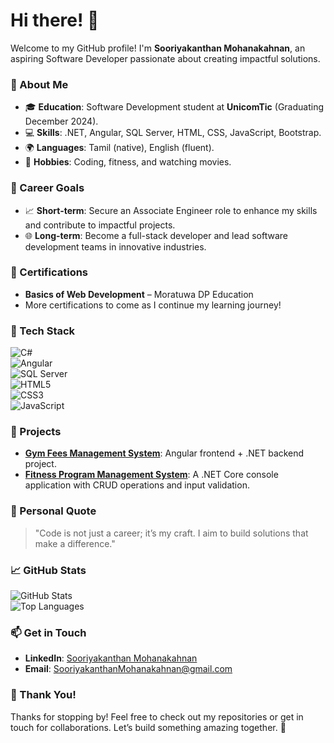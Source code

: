 # Hi there! 👋  
Welcome to my GitHub profile! I'm **Sooriyakanthan Mohanakahnan**, an aspiring Software Developer passionate about creating impactful solutions.  

### 🌟 About Me  
- 🎓 **Education**: Software Development student at **UnicomTic** (Graduating December 2024).  
- 💻 **Skills**: .NET, Angular, SQL Server, HTML, CSS, JavaScript, Bootstrap.  
- 🌍 **Languages**: Tamil (native), English (fluent).  
- 💪 **Hobbies**: Coding, fitness, and watching movies.  

### 🎯 Career Goals  
- 📈 **Short-term**: Secure an Associate Engineer role to enhance my skills and contribute to impactful projects.  
- 🌐 **Long-term**: Become a full-stack developer and lead software development teams in innovative industries.  

### 📜 Certifications  
- **Basics of Web Development** – Moratuwa DP Education  
- More certifications to come as I continue my learning journey!  

### 🔧 Tech Stack  
![C#](https://img.shields.io/badge/C%23-239120?style=for-the-badge&logo=c-sharp&logoColor=white)  
![Angular](https://img.shields.io/badge/Angular-DD0031?style=for-the-badge&logo=angular&logoColor=white)  
![SQL Server](https://img.shields.io/badge/SQL_Server-CC2927?style=for-the-badge&logo=microsoft-sql-server&logoColor=white)  
![HTML5](https://img.shields.io/badge/HTML5-E34F26?style=for-the-badge&logo=html5&logoColor=white)  
![CSS3](https://img.shields.io/badge/CSS3-1572B6?style=for-the-badge&logo=css3&logoColor=white)  
![JavaScript](https://img.shields.io/badge/JavaScript-F7DF1E?style=for-the-badge&logo=javascript&logoColor=black)  

### 🚀 Projects  
- **[Gym Fees Management System](#)**: Angular frontend + .NET backend project.  
- **[Fitness Program Management System](#)**: A .NET Core console application with CRUD operations and input validation.  

### 🌟 Personal Quote  
> "Code is not just a career; it’s my craft. I aim to build solutions that make a difference."  

### 📈 GitHub Stats  
![GitHub Stats](https://github-readme-stats.vercel.app/api?username=sooriyakanthan&show_icons=true&theme=radical)  
![Top Languages](https://github-readme-stats.vercel.app/api/top-langs/?username=sooriyakanthan&layout=compact&theme=radical)  

### 📫 Get in Touch  
- **LinkedIn**: [Sooriyakanthan Mohanakahnan](https://www.linkedin.com/in/sooriyakanthan-mohanakahnan-6b1798323?utm_source=share&utm_campaign=share_via&utm_content=profile&utm_medium=android_app)  
- **Email**: [SooriyakanthanMohanakahnan@gmail.com](mailto:SooriyakanthanMohanakahnan@gmail.com)  

### 🙌 Thank You!  
Thanks for stopping by! Feel free to check out my repositories or get in touch for collaborations. Let’s build something amazing together. 🚀  
